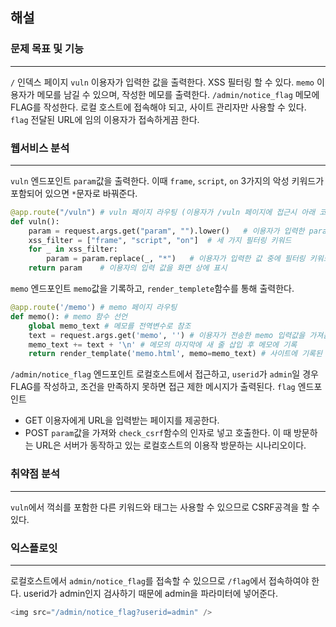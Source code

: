 ## 해설
### 문제 목표 및 기능
---
`/` 인덱스 페이지
`vuln` 이용자가 입력한 값을 출력한다. XSS 필터링 할 수 있다.
`memo` 이용자가 메모를 남길 수 있으며, 작성한 메모를 출력한다.
`/admin/notice_flag` 메모에 FLAG를 작성한다. 로컬 호스트에 접속해야 되고, 사이트 관리자만 사용할 수 있다.
`flag` 전달된 URL에 임의 이용자가 접속하게끔 한다.
### 웹서비스 분석
---
`vuln` 엔드포인트
`param`값을 출력한다. 이때 `frame`, `script`, `on` 3가지의 악성 키워드가 포함되어 있으면 `*`문자로 바꿔준다. 
```py
@app.route("/vuln") # vuln 페이지 라우팅 (이용자가 /vuln 페이지에 접근시 아래 코드 실행)
def vuln():
    param = request.args.get("param", "").lower()   # 이용자가 입력한 param 파라미터를 소문자로 변경
    xss_filter = ["frame", "script", "on"]  # 세 가지 필터링 키워드
    for _ in xss_filter:
        param = param.replace(_, "*")   # 이용자가 입력한 값 중에 필터링 키워드가 있는 경우, '*'로 치환
    return param    # 이용자의 입력 값을 화면 상에 표시
```
`memo` 엔드포인트
`memo`값을 기록하고, `render_templete`함수를 통해 출력한다.
```py
@app.route('/memo') # memo 페이지 라우팅
def memo(): # memo 함수 선언
    global memo_text # 메모를 전역변수로 참조
    text = request.args.get('memo', '') # 이용자가 전송한 memo 입력값을 가져옴
    memo_text += text + '\n' # 메모의 마지막에 새 줄 삽입 후 메모에 기록
    return render_template('memo.html', memo=memo_text) # 사이트에 기록된 메모를 화면에 출력
```
`/admin/notice_flag` 엔드포인트
로컬호스트에서 접근하고, `userid`가 `admin`일 경우 FLAG를 작성하고, 조건을 만족하지 못하면 접근 제한 메시지가 출력된다.
`flag` 엔드포인트
* GET
이용자에게 URL을 입력받는 페이지를 제공한다.
* POST
`param`값을 가져와 `check_csrf`함수의 인자로 넣고 호출한다. 이 때 방문하는 URL은 서버가 동작하고 있는 로컬호스트의 이용작 방문하는 시나리오이다.
### 취약점 분석
---
`vuln`에서 꺽쇠를 포함한 다른 키워드와 태그는 사용할 수 있으므로 CSRF공격을 할 수 있다.
### 익스플로잇
---
로컬호스트에서 `admin/notice_flag`를 접속할 수 있으므로 `/flag`에서 접속하여야 한다. userid가 admin인지 검사하기 때문에 admin을 파라미터에 넣어준다.
```js
<img src="/admin/notice_flag?userid=admin" />
```